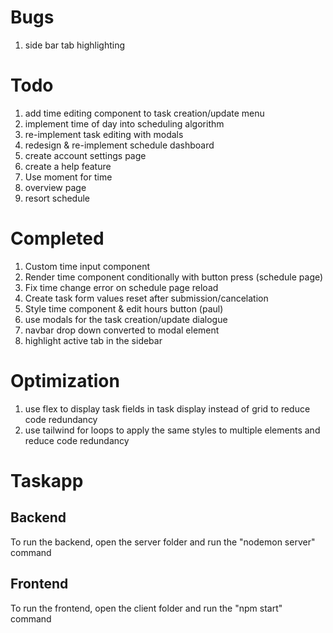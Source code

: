 # Bugs
1. side bar tab highlighting

# Todo
1. add time editing component to task creation/update menu
2. implement time of day into scheduling algorithm
3. re-implement task editing with modals
4. redesign & re-implement schedule dashboard
5. create account settings page
6. create a help feature
7. Use moment for time
9. overview page
10. resort schedule

# Completed
1. Custom time input component
2. Render time component conditionally with button press (schedule page)
3. Fix time change error on schedule page reload
4. Create task form values reset after submission/cancelation
5. Style time component & edit hours button (paul)
6. use modals for the task creation/update dialogue
7. navbar drop down converted to modal element
8. highlight active tab in the sidebar

# Optimization
1. use flex to display task fields in task display instead of grid to reduce code redundancy
2. use tailwind for loops to apply the same styles to multiple elements and reduce code redundancy

# Taskapp
## Backend
To run the backend, open the server folder and run the "nodemon server" command
## Frontend
To run the frontend, open the client folder and run the "npm start" command
